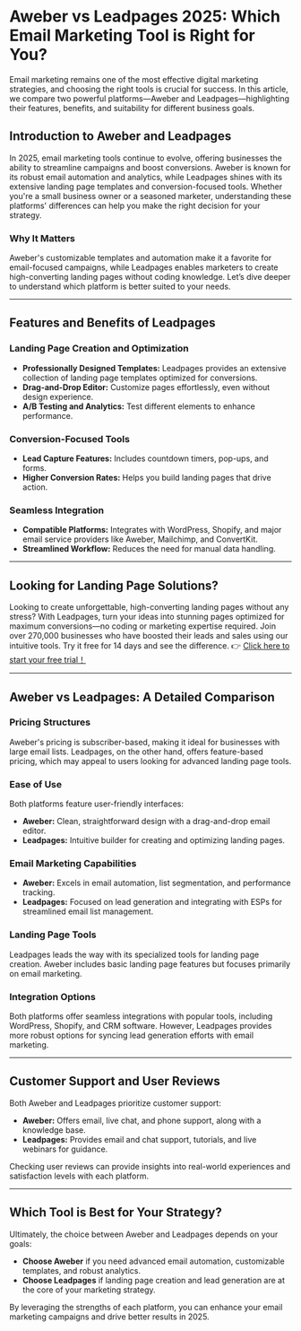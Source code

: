 # Aweber vs Leadpages 2025: Which Email Marketing Tool is Right for You?

Email marketing remains one of the most effective digital marketing strategies, and choosing the right tools is crucial for success. In this article, we compare two powerful platforms—Aweber and Leadpages—highlighting their features, benefits, and suitability for different business goals.

## Introduction to Aweber and Leadpages

In 2025, email marketing tools continue to evolve, offering businesses the ability to streamline campaigns and boost conversions. Aweber is known for its robust email automation and analytics, while Leadpages shines with its extensive landing page templates and conversion-focused tools. Whether you're a small business owner or a seasoned marketer, understanding these platforms' differences can help you make the right decision for your strategy.

### Why It Matters
Aweber's customizable templates and automation make it a favorite for email-focused campaigns, while Leadpages enables marketers to create high-converting landing pages without coding knowledge. Let’s dive deeper to understand which platform is better suited to your needs.

---

## Features and Benefits of Leadpages

### Landing Page Creation and Optimization
- **Professionally Designed Templates:** Leadpages provides an extensive collection of landing page templates optimized for conversions.
- **Drag-and-Drop Editor:** Customize pages effortlessly, even without design experience.
- **A/B Testing and Analytics:** Test different elements to enhance performance.

### Conversion-Focused Tools
- **Lead Capture Features:** Includes countdown timers, pop-ups, and forms.
- **Higher Conversion Rates:** Helps you build landing pages that drive action.

### Seamless Integration
- **Compatible Platforms:** Integrates with WordPress, Shopify, and major email service providers like Aweber, Mailchimp, and ConvertKit.
- **Streamlined Workflow:** Reduces the need for manual data handling.

---

## Looking for Landing Page Solutions?

Looking to create unforgettable, high-converting landing pages without any stress? With Leadpages, turn your ideas into stunning pages optimized for maximum conversions—no coding or marketing expertise required. Join over 270,000 businesses who have boosted their leads and sales using our intuitive tools. Try it free for 14 days and see the difference. 👉 [Click here to start your free trial！](https://bit.ly/LEadPages)

---

## Aweber vs Leadpages: A Detailed Comparison

### Pricing Structures
Aweber's pricing is subscriber-based, making it ideal for businesses with large email lists. Leadpages, on the other hand, offers feature-based pricing, which may appeal to users looking for advanced landing page tools.

### Ease of Use
Both platforms feature user-friendly interfaces:
- **Aweber:** Clean, straightforward design with a drag-and-drop email editor.
- **Leadpages:** Intuitive builder for creating and optimizing landing pages.

### Email Marketing Capabilities
- **Aweber:** Excels in email automation, list segmentation, and performance tracking.
- **Leadpages:** Focused on lead generation and integrating with ESPs for streamlined email list management.

### Landing Page Tools
Leadpages leads the way with its specialized tools for landing page creation. Aweber includes basic landing page features but focuses primarily on email marketing.

### Integration Options
Both platforms offer seamless integrations with popular tools, including WordPress, Shopify, and CRM software. However, Leadpages provides more robust options for syncing lead generation efforts with email marketing.

---

## Customer Support and User Reviews

Both Aweber and Leadpages prioritize customer support:
- **Aweber:** Offers email, live chat, and phone support, along with a knowledge base.
- **Leadpages:** Provides email and chat support, tutorials, and live webinars for guidance.

Checking user reviews can provide insights into real-world experiences and satisfaction levels with each platform.

---

## Which Tool is Best for Your Strategy?

Ultimately, the choice between Aweber and Leadpages depends on your goals:
- **Choose Aweber** if you need advanced email automation, customizable templates, and robust analytics.
- **Choose Leadpages** if landing page creation and lead generation are at the core of your marketing strategy.

By leveraging the strengths of each platform, you can enhance your email marketing campaigns and drive better results in 2025.

